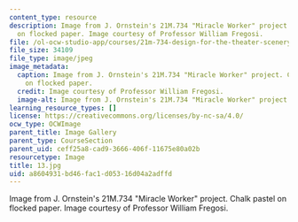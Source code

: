 ```yaml
---
content_type: resource
description: Image from J. Ornstein's 21M.734 "Miracle Worker" project. Chalk pastel
  on flocked paper. Image courtesy of Professor William Fregosi.
file: /ol-ocw-studio-app/courses/21m-734-design-for-the-theater-scenery-spring-2005/a8604931bd46fac1d05316d04a2adffd_13.jpg
file_size: 34109
file_type: image/jpeg
image_metadata:
  caption: Image from J. Ornstein's 21M.734 "Miracle Worker" project. Chalk pastel
    on flocked paper.
  credit: Image courtesy of Professor William Fregosi.
  image-alt: Image from J. Ornstein's 21M.734 "Miracle Worker" project.
learning_resource_types: []
license: https://creativecommons.org/licenses/by-nc-sa/4.0/
ocw_type: OCWImage
parent_title: Image Gallery
parent_type: CourseSection
parent_uid: ceff25a8-cad9-3666-406f-11675e80a02b
resourcetype: Image
title: 13.jpg
uid: a8604931-bd46-fac1-d053-16d04a2adffd
---
```

Image from J. Ornstein's 21M.734 "Miracle Worker" project. Chalk pastel on flocked paper. Image courtesy of Professor William Fregosi.